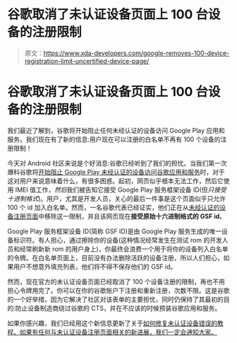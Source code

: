 # 谷歌取消了未认证设备页面上 100 台设备的注册限制

> 原文：<https://www.xda-developers.com/google-removes-100-device-registration-limit-uncertified-device-page/>

# 谷歌取消了未认证设备页面上 100 台设备的注册限制

我们最近了解到，谷歌将开始阻止任何未经认证的设备访问 Google Play 应用和服务。我们现在有了新的信息:用户现在可以注册的白名单不再有 100 个设备的注册限制！

今天对 Android 社区来说是个好消息:谷歌已经听到了我们的担忧。当我们第一次爆料谷歌将[开始阻止 Google Play 未经认证的设备访问谷歌应用和服务](https://www.xda-developers.com/google-blocks-gapps-uncertified-devices-custom-rom-whitelist/)时，对于这对用户来说意味着什么，有很多困惑。起初，网页似乎根本无法工作，然后它使用 IMEI 值工作，*然后*我们被告知它接受 Google Play 服务框架设备 ID(但*只接受十进制格式*)。用户，尤其是开发人员，关心的最后一件事是这个页面似乎只允许 100 个 id 加入白名单。然而，一名谷歌代表已经证实，他们正在从[未经认证的设备注册页面](https://www.google.com/android/uncertified/)中移除这一限制，并且该网页现在**接受原始十六进制格式的 GSF id**。

Google Play 服务框架设备 ID(简称 GSF ID)是由 Google Play 服务生成的唯一设备标识符。有人担心，通过擦除你的设备(这种情况经常发生在测试 rom 的开发人员和经常刷新新 rom 的用户身上)，你最终会浪费一个用于将你的设备列入白名单的令牌。在白名单页面上，目前没有办法删除活跃的设备注册，所以人们担心，如果用户不想意外填充列表，他们将不得不保存他们的 GSF id。

然而，现在官方的未认证设备页面已经取消了 100 个设备注册的限制，再也不用担心令牌用完了。你可以在你的谷歌账户下注册和重新注册，次数不限。这是谷歌的一个好举措，因为它解决了社区对该表单的主要担忧，同时仍保持了其最初的目的:防止设备制造商绕过谷歌的 CTS，并在不应该的时候预装谷歌应用和服务。

如果你感兴趣，我们已经用这个新信息更新了关于[如何修复未认证设备错误的教程。如果有任何与未认证设备注册页面相关的新进展，我们一定会通知大家。](https://www.xda-developers.com/how-to-fix-device-not-certified-by-google-error/)